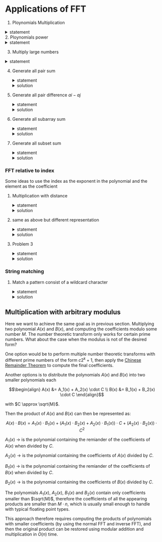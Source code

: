 # Applications of FFT

1. Ploynomials Multiplication
<details>
    <summary>statement</summary>
    <p>Given two polynomials of length n and m output the coefficients of their product polynomial.</p>
    template solution
</details>
2. Ploynomials power
   <details>
       <summary>statement</summary>
       <p>Given a polynomial of length n and an integer k output the coefficients of the polynomial raised to the power k. or first m coefficients if the number of coefficients is very large.</p>
       template solution

   > [!NOTE]
   > Make sure to use the limit on the number of coefficients.

   > [!WARNING]check correctness
   > if raising to power k in NTT, you can raise the coefficients to the power k in the frequency domain and then apply the inverse NTT to get the coefficients of the polynomial raised to the power k.
   >
   > ```cpp
   > for (int i = 0; i < n; i++)
   >    fa[i] = (int)(fa[i] * fb[i] % MOD);
   > ```

   </details>

3. Multiply large numbers
<details>
    <summary>statement</summary>
    <p>Given two large numbers represented as strings, output their product.</p>
    template solution
</details>

4. Generate all pair sum
   <details>
   <summary>statement</summary>

   Given an array of integers, output the sum of all pairs of integers in the array. $0 <= a_i <= 10^5$
   </details>
   <details>
   <summary>solution</summary>

   we will convert the array to be in form of $F = \sum_{a \in A}freq(a)x^a$
   then we will compute $F^2$ using FFT, each coefficient represent the number of pairs $(i, j)$ to form the sum of the corresponding index. and no guarantee that $i \neq j$.
   if you want to guarantee a condition compute the total and then remove the invalid pairs.
   </details>

5. Generate all pair difference $ai - aj$
   <details>
   <summary>statement</summary>

   Given an array of integers, output the difference of all pairs of integers in the array. $0 <= a_i <= 10^5$
   </details>
   <details>
   <summary>solution</summary>

   we will convert the array to be in form of $F1 = \sum_{a \in A}freq(a)x^a$ and $F2 = \sum_{a \in A}freq(a)x^{-a + SHIFT}$

   > [!NOTE]
   > Make sure to use a large enough SHIFT to avoid negative indices.
   > we use SHIFT to keep it polynomial, so we can use FFT.
   > but the exponent if the multiplication will be $a_i - a_j + SHIFT$ so to access the value add SHIFT any where we access the index.
   > and in general if you use any SHIFT in any polynomial, the result will be shifted by the total SHIFT.

   then we will compute $F1 * F2$ using FFT, each coefficient represent the number of pairs $(i, j)$ to form the difference of the corresponding index $-SHIFT$. and no guarantee that $i \neq j$.
   </details>

6. Generate all subarray sum
   <details>
   <summary>statement</summary>

   Given an array of integers, Generate all subarray sums. $0 <= a_i <= 10^5, \sum_{i = 1}^n a_i <= 10^5$
   </details>
   <details>
   <summary>solution</summary>

   the sub array sum can be represented as difference of two prefix sums, so we can use the same idea as the previous problem.
   we will convert the array to be in form of $F1 = \sum_{pref \in A}freq(pref)x^{pref}$ and $F2 = \sum_{pref \in A}freq(pref)x^{-pref + SHIFT}$, and note that the polynomial multiplication doesn't guarantee that $pref[j] - pref[i]$ and $j >= i$ and this is wrong so we have a condition that $a_i >= 0$ so we will access only the positive indices because it will counted correctly, because all the prefixes are non-negative and the positive indices guarantee that $j >= i$ and $pref[j] - pref[i]$ is non-negative.
   then we will compute $F1 * F2$ using FFT, each coefficient represent the number of pairs $(i, j)$ to form the difference of the corresponding index $-SHIFT$. but the FFT will overcount the subarray sums that have sum = 0, because the sum 0 can be formed from $j > i \mid j < i \mid j = i$ so compute the sumarrays that have sum = 0 manually
   </details>

7. Generate all subset sum
   <details>
   <summary>statement</summary>

   Given an array of integers, Generate all subset sums.

   > [!NOTE]
   > take care of the constraints, if the sum of the array is very large, you may need to use a different approach. or if the problem satisfies a limit on the number of coefficients, you can use that to limit the number of coefficients in the polynomial.

   </details>
   <details>
   <summary>solution</summary>

   the subset is like take or leave the element, so we can represent each element as a polynomial of the form $F = (1 + x^{a_i})$ where $a_i$ is the value of the element, and then we can multiply all the polynomials to get the subset sums.

   > [!NOTE]
   > take care of the distinct condition, if you only take the element once, but with different ways like number of occurrences you can represent the element as $F = (1 + freq(a_i) * x^{a_i})$ where $freq(a_i)$ is the number of occurrences of the element.
   > or if you can take the element multiple times, you can represent each occurrence as $F = (1 + x^{a_i})$.

   > [!TIP]
   > for this problem the multiplication of the polynomials will take time if you multiply in order, so to optimize use priority queue to multiply the first two polynomials with small size, store only size and index rather than the whole vector, also after multiplication store the result in any of the two polynomials and push the result back to the queue, and repeat until you have one polynomial left.

   </details>

### FFT relative to index

Some ideas to use the index as the exponent in the polynomial and the element as the coefficient

1. Multiplication with distance
   <details>
   <summary>statement</summary>

   Given two arrays $a$ and $b$ of integers, and q queries, each query you will be given $x$ and you need to output the value of $\sum_{i = 1}^n a_i * b_{i + x}$ and if $i + x > n$ assume $b_{i + x} = 0$.
   </details>
   <details>
   <summary>solution</summary>

   we can represent the two arrays as polynomials $F_a = \sum_{i = 1}^n a_i x^i$ and $F_b = \sum_{i = 1}^n b_i x^{-i + SHIFT}$ and then we can compute the product of the two polynomials $F_a * F_b$ using FFT, and then we can answer each query in O(1) by accessing the coefficient of the polynomial at index $x$.
   </details>

2. same as above but different representation
   <details>
   <summary>statement</summary>

   Given two arrays $a$ and $b$ of integers, and $q$ queries, each query will be one of the following:

   1. output the value of $\sum_{i = 1}^n a_i * b_{i}$.
   2. cyclic shift the array $b$ to the right by $x$.
   </details>
   <details>
   <summary>solution</summary>

   to solve this problem $b = b + b$ and $a = {0,0,...,0} + a$ append $b$ at the front of $b$ and append $n$ zeros at the front of $a$ thit guarantee that if the array $b$ is shifted right the value will be correct, and then we can represent the two arrays as polynomials $F_a = \sum_{i = 1}^n a_i x^i$ and $F_b = \sum_{i = 1}^n b_i x^{-i + SHIFT}$ and then we can compute the product of the two polynomials $F_a * F_b$ using FFT, and then we can answer each query in $O(1)$ by accessing the coefficient of the polynomial at index $x$.
   make sure to accumulate the total cyclic shifts and take modulo $n$ to get the correct index.
   </details>

3. Problem 3
   <details>
   <summary>statement</summary>

   Given an array $a$ of integers consist of only $2$ or $3$, and $q$ queries, each query will be one of the following:

   1. 2 $x$ output the number of $2s$ pairs that have difference between their indices equal to $x$.
   2. 3 $x$ output the number of $3s$ pairs that have difference between their indices equal to $x$.
   </details>
   <details>
   <summary>solution</summary>

   we will solve for each number separately, so we will have two polynomials $F_2$ and $F_3$.
   $F_2$ will be the polynomial of ${0, 1}$ each coefficient represent that the index is $2$ or not, and $F_3$ will be the polynomial of ${0, 1}$ each coefficient represent that the index is $3$ or not.

   solve for $2$ as above problem $F_2 * F_2$ one with $i$ and other with $-i + SHIFT$ and then multiply the two polynomials to get the result.

   for $3$ same as $2$ and answer the queries in $O(1)$ by accessing the coefficient of the polynomial at index $x$.

   > [!NOTE]Bonus
   > if we have one more type of query of the form `2 3 x` output the number of pairs of $2s$ and $3s$ that have difference between their indices equal to $x$.
   > we can solve this by using the same idea as above, but we will have two polynomials $F_2$ and $F_3$ and we will compute the product of the two polynomials $F_2 * F_3$ using FFT, and then we can answer each query in $O(1)$ by accessing the coefficient of the polynomial at index $x$.
   > but make sure one with $i$ and other with $-i + SHIFT$ and then multiply the two polynomials to get the result.

   </details>

### String matching

1. Match a pattern consist of a wildcard character
   <details>
   <summary>statement</summary>

   Given a string $s$ and a pattern $p$ that contains a wildcard character `#` that can match any character, output the number of occurrences of the pattern in the string.
   </details>
   <details>
   <summary>solution</summary>

   we will solve for each character from `a` to `z` separately,
   so we will have for each character polynomial for the string $s$ and a polynomial for the pattern $p$.
   each polynomial's coefficients will be ${0, 1}$
   where the coefficient at index $i$ is $1$ if the character at index $i$ in the string or pattern is equal to the character we are solving for, and $0$ otherwise.

   then we will compute the product of the two polynomials using FFT one has $i$ the pattern has $-i + SHIFT$ and accumulate the answers in a global vector for all characteres from 'a' to 'z'.
   `ans[i + SHIFT]` is the number of matched characters at index $i$
   </details>

## Multiplication with arbitrary modulus

Here we want to achieve the same goal as in previous section.
Multiplying two polynomial $A(x)$ and $B(x)$, and computing the coefficients modulo some number $M$.
The number theoretic transform only works for certain prime numbers.
What about the case when the modulus is not of the desired form?

One option would be to perform multiple number theoretic transforms with different prime numbers of the form $c 2^k + 1$, then apply the [Chinese Remainder Theorem](chinese-remainder-theorem.md) to compute the final coefficients.

Another options is to distribute the polynomials $A(x)$ and $B(x)$ into two smaller polynomials each

$$\begin{align}
A(x) &= A_1(x) + A_2(x) \cdot C \\
B(x) &= B_1(x) + B_2(x) \cdot C
\end{align}$$

with $C \approx \sqrt{M}$.

Then the product of $A(x)$ and $B(x)$ can then be represented as:

$$A(x) \cdot B(x) = A_1(x) \cdot B_1(x) + \left(A_1(x) \cdot B_2(x) + A_2(x) \cdot B_1(x)\right)\cdot C + \left(A_2(x) \cdot B_2(x)\right)\cdot C^2$$

$A_1(x)$ -> is the polynomial containing the remiander of the coefficients of $A(x)$ when divided by $C$.

$A_2(x)$ -> is the polynomial containing the coefficients of $A(x)$ divided by $C$.

$B_1(x)$ -> is the polynomial containing the remiander of the coefficients of $B(x)$ when divided by $C$.

$B_2(x)$ -> is the polynomial containing the coefficients of $B(x)$ divided by $C$.

The polynomials $A_1(x)$, $A_2(x)$, $B_1(x)$ and $B_2(x)$ contain only coefficients smaller than $\sqrt{M}$, therefore the coefficients of all the appearing products are smaller than $M \cdot n$, which is usually small enough to handle with typical floating point types.

This approach therefore requires computing the products of polynomials with smaller coefficients (by using the normal FFT and inverse FFT), and then the original product can be restored using modular addition and multiplication in $O(n)$ time.
